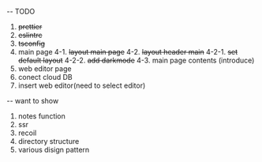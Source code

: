 -- TODO

1. ~~prettier~~
2. ~~eslintrc~~
3. ~~tsconfig~~
4. main page
   4-1. ~~layout main page~~
   4-2. ~~layout header main~~
   4-2-1. ~~set default layout~~
   4-2-2. ~~add darkmode~~
   4-3. main page contents (introduce)
5. web editor page
6. conect cloud DB
7. insert web editor(need to select editor)

-- want to show

1. notes function
2. ssr
3. recoil
4. directory structure
5. various disign pattern
